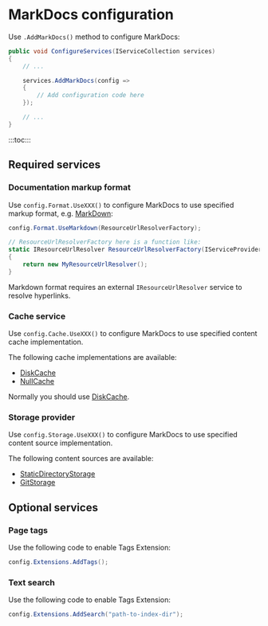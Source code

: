 MarkDocs configuration
======================

Use `.AddMarkDocs()` method to configure MarkDocs:

```csharp
public void ConfigureServices(IServiceCollection services)
{
    // ...

    services.AddMarkDocs(config =>
    {
        // Add configuration code here
    });

    // ...
}
```

:::toc:::

Required services
-----------------

### Documentation markup format

Use `config.Format.UseXXX()` to configure MarkDocs to use specified markup format, e.g. [MarkDown](https://en.wikipedia.org/wiki/Markdown):

```csharp
config.Format.UseMarkdown(ResourceUrlResolverFactory);

// ResourceUrlResolverFactory here is a function like:
static IResourceUrlResolver ResourceUrlResolverFactory(IServiceProvider services)
{
    return new MyResourceUrlResolver();
}
```

Markdown format requires an external `IResourceUrlResolver` service to resolve hyperlinks.

### Cache service

Use `config.Cache.UseXXX()` to configure MarkDocs to use specified content cache implementation.

The following cache implementations are available:

* [DiskCache](disk-cache.md)
* [NullCache](null-cache.md)

Normally you should use [DiskCache](disk-cache.md).


### Storage provider

Use `config.Storage.UseXXX()` to configure MarkDocs to use specified content source implementation.

The following content sources are available:

* [StaticDirectoryStorage](static-storage.md)
* [GitStorage](git-storage.md)

Optional services
-----------------

### Page tags

Use the following code to enable Tags Extension:

```csharp
config.Extensions.AddTags();
```

### Text search

Use the following code to enable Tags Extension:

```csharp
config.Extensions.AddSearch("path-to-index-dir");
```
